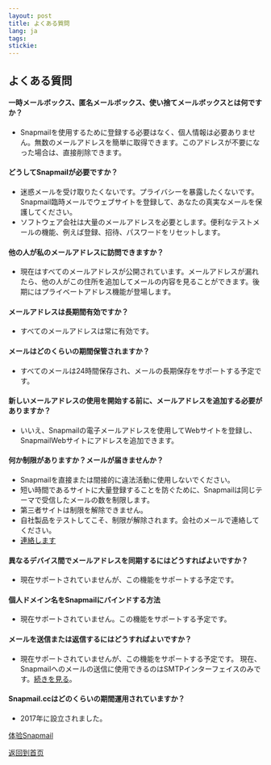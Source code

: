 ```yaml
---
layout: post
title: よくある質問
lang: ja
tags: 
stickie: 
---
```


## よくある質問

#### 一時メールボックス、匿名メールボックス、使い捨てメールボックスとは何ですか？
+ Snapmailを使用するために登録する必要はなく、個人情報は必要ありません。無数のメールアドレスを簡単に取得できます。このアドレスが不要になった場合は、直接削除できます。

#### どうしてSnapmailが必要ですか？
+ 迷惑メールを受け取りたくないです。プライバシーを暴露したくないです。Snapmail臨時メールでウェブサイトを登録して、あなたの真実なメールを保護してください。
+ ソフトウェア会社は大量のメールアドレスを必要とします。便利なテストメールの機能、例えば登録、招待、パスワードをリセットします。

#### 他の人が私のメールアドレスに訪問できますか？
+ 現在はすべてのメールアドレスが公開されています。メールアドレスが漏れたら、他の人がこの住所を追加してメールの内容を見ることができます。後期にはプライベートアドレス機能が登場します。

#### メールアドレスは長期間有効ですか？
+ すべてのメールアドレスは常に有効です。

#### メールはどのくらいの期間保管されますか？
+ すべてのメールは24時間保存され、メールの長期保存をサポートする予定です。

#### 新しいメールアドレスの使用を開始する前に、メールアドレスを追加する必要がありますか？
+ いいえ、Snapmailの電子メールアドレスを使用してWebサイトを登録し、SnapmailWebサイトにアドレスを追加できます。

#### 何か制限がありますか？メールが届きませんか？
+ Snapmailを直接または間接的に違法活動に使用しないでください。
+ 短い時間であるサイトに大量登録することを防ぐために、Snapmailは同じテーマで受信したメールの数を制限します。
+ 第三者サイトは制限を解除できません。
+ 自社製品をテストしてこそ、制限が解除されます。会社のメールで連絡してください。
+ <a target="_blank" href="https://www.snapmail.cc/blog/ja/support.html"> 連絡します </a>

#### 異なるデバイス間でメールアドレスを同期するにはどうすればよいですか？
+ 現在サポートされていませんが、この機能をサポートする予定です。

#### 個人ドメイン名をSnapmailにバインドする方法
+ 現在サポートされていません。この機能をサポートする予定です。

#### メールを送信または返信するにはどうすればよいですか？
+ 現在サポートされていませんが、この機能をサポートする予定です。 現在、Snapmailへのメールの送信に使用できるのはSMTPインターフェイスのみです。<a target='_blank' href="https://www.snapmail.cc/blog/ja/2019/11/30/snapmail-smtp.html">続きを見る</a>。

#### Snapmail.ccはどのくらいの期間運用されていますか？
+ 2017年に設立されました。

<a target="_blank" href="https://www.snapmail.cc"><i class="fa fa-envelope a"></i> 体验Snapmail </a>

<a href="https://www.snapmail.cc/blog/"><i class="fa fa-arrow-circle-left"></i> 返回到首页 </a>